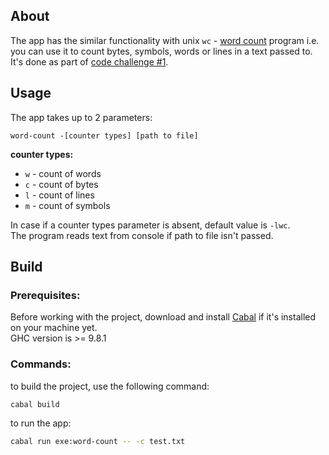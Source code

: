 ## About
The app has the similar functionality with unix `wc` - [word count](https://en.wikipedia.org/wiki/Wc_(Unix)) program i.e. you can use it to count bytes, symbols, words or lines in a text passed to.  
It's done as part of [code challenge #1](https://codingchallenges.substack.com/p/coding-challenge-1).  

## Usage

The app takes up to 2 parameters:  
```
word-count -[counter types] [path to file]
```

**counter types:**
- `w` - count of words
- `c` - count of bytes
- `l` - count of lines
- `m` - count of symbols


In case if a counter types parameter is absent, default value is `-lwc`.  
The program reads text from console if path to file isn't passed.


## Build

### Prerequisites:
Before working with the project, download and install [Cabal](https://cabal.readthedocs.io/en/stable/index.html) if it's installed on your machine yet.  
GHC version is >= 9.8.1

### Commands:

to build the project, use the following command:  
```bash
cabal build
```

to run the app:  
```bash
cabal run exe:word-count -- -c test.txt
```
